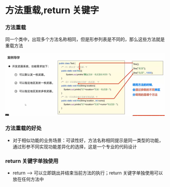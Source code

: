 # 方法重载,return 关键字

### 方法重载

同一个类中，出现多个方法名称相同，但是形参列表是不同的，那么这些方法就是重载方法



![](<../.gitbook/assets/image (5) (1).png>)

### 方法重载的好处

* 对于相似功能的业务场景：可读性好，方法名称相同提示是同一类型的功能，通过形参不同实现功能差异化的选择，这是一个专业的代码设计

### return 关键字单独使用

* return --> 可以立即跳出并结束当前方法的执行；return 关键字单独使用可以放在任何方法中
